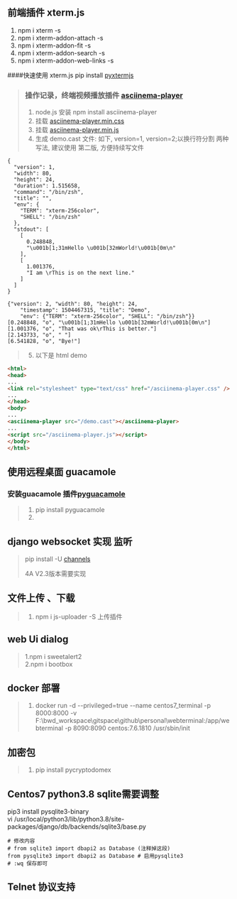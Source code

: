 ## 前端插件 xterm.js 
1. npm i xterm -s
2. npm i xterm-addon-attach -s
3. npm i xterm-addon-fit -s
4. npm i xterm-addon-search -s
5. npm i xterm-addon-web-links -s  

####快速使用 xterm.js
pip install [pyxtermjs](https://pypi.org/project/pyxtermjs/#description)

> ### 操作记录，终端视频播放插件 [asciinema-player](https://github.com/asciinema/asciinema-player)
> 1. node.js 安装 npm install asciinema-player
> 2. 挂载 [asciinema-player.min.css](https://cdn.bootcdn.net/ajax/libs/asciinema-player/2.6.1/asciinema-player.min.css)
> 3. 挂载 [asciinema-player.min.js](https://cdn.bootcdn.net/ajax/libs/asciinema-player/2.6.1/asciinema-player.min.js)
> 4. 生成 demo.cast 文件: 如下, version=1, version=2;以换行符分割 两种写法, 建议使用 第二版, 方便持续写文件
```text
{
  "version": 1,
  "width": 80,
  "height": 24,
  "duration": 1.515658,
  "command": "/bin/zsh",
  "title": "",
  "env": {
    "TERM": "xterm-256color",
    "SHELL": "/bin/zsh"
  },
  "stdout": [
    [
      0.248848,
      "\u001b[1;31mHello \u001b[32mWorld!\u001b[0m\n"
    ],
    [
      1.001376,
      "I am \rThis is on the next line."
    ]
  ]
}
```
```text
{"version": 2, "width": 80, "height": 24,
    "timestamp": 1504467315, "title": "Demo",
    "env": {"TERM": "xterm-256color", "SHELL": "/bin/zsh"}}
[0.248848, "o", "\u001b[1;31mHello \u001b[32mWorld!\u001b[0m\n"]
[1.001376, "o", "That was ok\rThis is better."]
[2.143733, "o", " "]
[6.541828, "o", "Bye!"]
```
> 5. 以下是 html demo
```html
<html>
<head>
...
<link rel="stylesheet" type="text/css" href="/asciinema-player.css" />
...
</head>
<body>
...
<asciinema-player src="/demo.cast"></asciinema-player>
...
<script src="/asciinema-player.js"></script>
</body>
</html>
```

## 使用远程桌面 guacamole
### 安装guacamole 插件[pyguacamole](https://pypi.org/project/pyguacamole/)
> 1. pip install pyguacamole 
> 2. 

## django websocket 实现 监听
> pip install -U [channels](https://channels.readthedocs.io/en/stable/installation.html)
> 
> 4A V2.3版本需要实现
> 

## 文件上传 、下载  
> 1. npm i js-uploader -S  上传插件
>

## web Ui dialog 
> 1.npm i sweetalert2  
> 2.npm i bootbox
> 

## docker 部署
> 1. docker run -d --privileged=true --name centos7_terminal -p 8000:8000 -v   F:\bwd_workspace\gitspace\github\personal\webterminal:/app/webterminal -p 8090:8090   centos:7.6.1810 /usr/sbin/init
> 
>
>
## 加密包
> 1. pip install pycryptodomex
>
>
## Centos7 python3.8 sqlite需要调整
  pip3 install pysqlite3-binary  
  vi /usr/local/python3/lib/python3.8/site-packages/django/db/backends/sqlite3/base.py
```text
# 修改内容
# from sqlite3 import dbapi2 as Database (注释掉这段)
from pysqlite3 import dbapi2 as Database # 启用pysqlite3
# :wq 保存即可
```

## Telnet 协议支持
